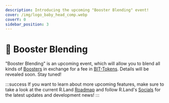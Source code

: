 ```yaml
---
description: Introducing the upcoming "Booster Blending" event!
cover: /img/logo_baby_head_comp.webp
coverY: 0
sidebar_position: 3
---
```


# 🎇 Booster Blending

"Booster Blending" is an upcoming event, which will allow you to blend all kinds of [Boosters](/nfts/boosters) in exchange for a fee in [BIT-Tokens](/tokenomics/bit-token). Details will be revealed soon. Stay tuned!

:::success
If you want to learn about more upcoming features, make sure to take a look at the current R.Land [Roadmap](roadmap.md) and follow R.Land's [Socials](/community/socials) for the latest updates and development news!
:::
